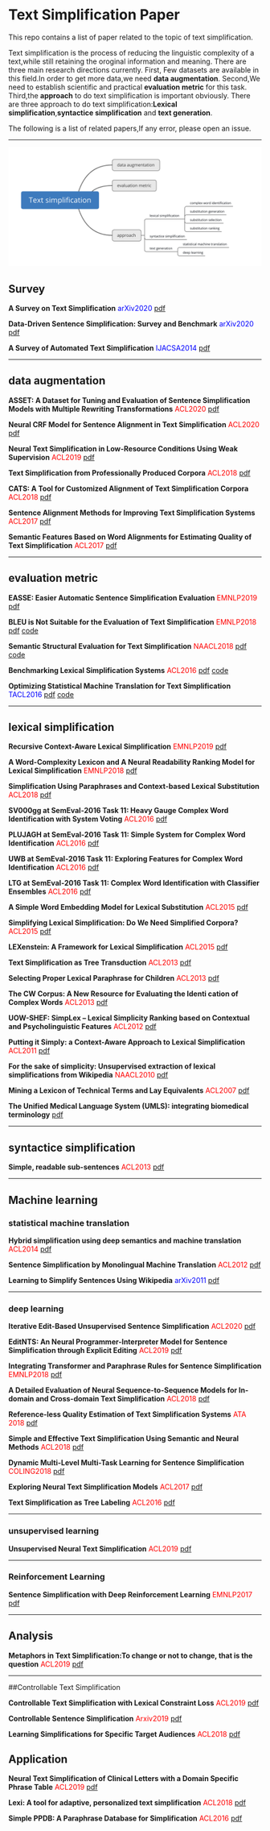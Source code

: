 # Text Simplification Paper

This repo contains a list of paper related to the topic of text simplification.

Text simplification is the process of reducing the linguistic complexity of a text,while still retaining the oroginal information and meaning. There are  three main research directions currently. First, Few datasets are available in this field.In order to get more data,we need **data augmentation**. Second,We need to establish scientific and practical **evaluation metric** for this task. Third,the **approach** to do text simplification is important obviously. There are three approach to do text simplification:**Lexical simplification**,**syntactice simplification** and **text generation**.

The following is a list of related papers,If any error, please open an issue.

---

![outline](./outline.png)



## Survey

**A Survey on Text Simplification** <font color=blue>arXiv2020</font>  [pdf](https://arxiv.org/pdf/2008.08612.pdf)

**Data-Driven Sentence Simplification: Survey and Benchmark** <font color=blue>arXiv2020</font>  [pdf](https://www.mitpressjournals.org/doi/pdf/10.1162/coli_a_00370)

**A Survey of Automated Text Simplification**  <font color=blue>IJACSA2014</font>  [pdf](https://thesai.org/Downloads/SpecialIssueNo9/Paper_9-A_Survey_of_Automated_Text_Simplification.pdf)

---



## data augmentation

**ASSET: A Dataset for Tuning and Evaluation of Sentence Simplification Models with Multiple Rewriting Transformations** <font color=red>ACL2020</font> [pdf](https://arxiv.org/pdf/2005.00481.pdf)

**Neural CRF Model for Sentence Alignment in Text Simplification** <font color=red>ACL2020</font> [pdf](https://www.aclweb.org/anthology/2020.acl-main.709.pdf)

**Neural Text Simplification in Low-Resource Conditions Using Weak Supervision**  <font color=red>ACL2019</font> [pdf](https://www.aclweb.org/anthology/W19-2305/)

**Text Simplification from Professionally Produced Corpora**  <font color=red>ACL2018</font> [pdf](https://www.aclweb.org/anthology/L18-1553/)

**CATS: A Tool for Customized Alignment of Text Simplification Corpora**  <font color=red>ACL2018</font> [pdf](https://www.aclweb.org/anthology/L18-1615/)

**Sentence Alignment Methods for Improving Text Simplification Systems**  <font color=red>ACL2017</font> [pdf](https://www.aclweb.org/anthology/P17-2016.pdf)

**Semantic Features Based on Word Alignments for Estimating Quality of Text Simplification**   <font color=red>ACL2017</font> [pdf](https://www.aclweb.org/anthology/I17-2019/)

---



## evaluation metric

**EASSE: Easier Automatic Sentence Simplification Evaluation** <font color=red>EMNLP2019</font> [pdf](https://www.aclweb.org/anthology/D19-3009/)

**BLEU is Not Suitable for the Evaluation of Text Simplification** <font color=red>EMNLP2018</font> [pdf](https://www.aclweb.org/anthology/D18-1081/) [code](https://github.com/eliorsulem/HSplit-corpus)

**Semantic Structural Evaluation for Text Simplification**  <font color=red>NAACL2018</font> [pdf](https://www.aclweb.org/anthology/N18-1063/) [code](https://github.com/eliorsulem/SAMSA)

**Benchmarking Lexical Simplification Systems** <font color=red>ACL2016</font> [pdf](https://www.aclweb.org/anthology/L16-1491/) [code](https://github.com/ghpaetzold/LEXenstein)

**Optimizing Statistical Machine Translation for Text Simplification** <font color=blue>TACL2016</font>  [pdf](https://www.aclweb.org/anthology/Q16-1029/)  [code](https://github.com/cocoxu/simplification)



---



## lexical simplification

**Recursive Context-Aware Lexical Simplification** <font color=red>EMNLP2019</font> [pdf](https://www.aclweb.org/anthology/D19-1491/)

**A Word-Complexity Lexicon and A Neural Readability Ranking Model for Lexical Simplification** <font color=red>EMNLP2018</font> [pdf](https://www.aclweb.org/anthology/D18-1410/)

**Simplification Using Paraphrases and Context-based Lexical Substitution** <font color=red>ACL2018</font> [pdf](https://www.aclweb.org/anthology/N18-1019/)

**SV000gg at SemEval-2016 Task 11: Heavy Gauge Complex Word Identification with System Voting** <font color=red>ACL2016</font> [pdf](https://www.aclweb.org/anthology/S16-1149/)

**PLUJAGH at SemEval-2016 Task 11: Simple System for Complex Word Identification** <font color=red>ACL2016</font> [pdf](https://www.aclweb.org/anthology/S16-1146/)

**UWB at SemEval-2016 Task 11: Exploring Features for Complex Word Identification** <font color=red>ACL2016</font> [pdf](https://www.aclweb.org/anthology/S16-1162/)

**LTG at SemEval-2016 Task 11: Complex Word Identification with Classifier Ensembles** <font color=red>ACL2016</font> [pdf](https://www.aclweb.org/anthology/S16-1154/)

**A Simple Word Embedding Model for Lexical Substitution**  <font color=red>ACL2015</font> [pdf](https://www.aclweb.org/anthology/W15-1501/)

**Simplifying Lexical Simplification: Do We Need Simplified Corpora?**  <font color=red>ACL2015</font> [pdf](https://www.aclweb.org/anthology/P15-2011/)

**LEXenstein: A Framework for Lexical Simplification** <font color=red>ACL2015</font> [pdf](https://www.aclweb.org/anthology/P15-4015/)

**Text Simplification as Tree Transduction**  <font color=red>ACL2013</font> [pdf](https://citeseerx.ist.psu.edu/viewdoc/download?doi=10.1.1.393.9757&rep=rep1&type=pdf)

**Selecting Proper Lexical Paraphrase for Children** <font color=red>ACL2013</font> [pdf](https://www.aclweb.org/anthology/O13-1007/)

**The CW Corpus: A New Resource for Evaluating the Identi cation of Complex Words**  <font color=red>ACL2013</font> [pdf](https://www.aclweb.org/anthology/W13-2908/)

**UOW-SHEF: SimpLex – Lexical Simplicity Ranking based on Contextual and Psycholinguistic Features** <font color=red>ACL2012</font> [pdf](https://www.aclweb.org/anthology/S12-1066/)

**Putting it Simply: a Context-Aware Approach to Lexical Simplification** <font color=red>ACL2011</font> [pdf](https://www.aclweb.org/anthology/P11-2087/)

**For the sake of simplicity: Unsupervised extraction of lexical simplifications from Wikipedia** <font color=red>NAACL2010</font> [pdf](https://www.aclweb.org/anthology/N10-1056/)

**Mining a Lexicon of Technical Terms and Lay Equivalents**   <font color=red>ACL2007</font> [pdf](https://www.aclweb.org/anthology/W07-1007/)

**The Unified Medical Language System (UMLS): integrating biomedical terminology**   [pdf](https://www.ncbi.nlm.nih.gov/pmc/articles/PMC308795/)

---



## syntactice simplification

**Simple, readable sub-sentences** <font color=red>ACL2013</font> [pdf](https://www.aclweb.org/anthology/P13-3021/)

---



## Machine learning

### statistical machine translation

 **Hybrid simplification using deep semantics and machine translation**  <font color=red>ACL2014</font> [pdf](https://www.aclweb.org/anthology/P14-1041.pdf)

**Sentence Simplification by Monolingual Machine Translation** <font color=red>ACL2012</font> [pdf](https://www.aclweb.org/anthology/P12-1107.pdf)

**Learning to Simplify Sentences Using Wikipedia**  <font color=blue>arXiv2011</font>  [pdf](https://www.aclweb.org/anthology/W11-1601/)

---



### deep learning

**Iterative Edit-Based Unsupervised Sentence Simplification** <font color=red>ACL2020</font> [pdf](https://www.aclweb.org/anthology/2020.acl-main.707/)

**EditNTS: An Neural Programmer-Interpreter Model for Sentence Simplification through Explicit Editing** <font color=red>ACL2019</font> [pdf](https://www.aclweb.org/anthology/P19-1331/)

**Integrating Transformer and Paraphrase Rules for Sentence Simplification** <font color=red>EMNLP2018</font> [pdf](https://www.aclweb.org/anthology/D18-1355/)

 **A Detailed Evaluation of Neural Sequence-to-Sequence Models for In-domain and Cross-domain Text Simplification**  <font color=red>ACL2018</font> [pdf](https://www.aclweb.org/anthology/L18-1479/)

**Reference-less Quality Estimation of Text Simplification Systems**  <font color=red>ATA 2018</font> [pdf](https://www.aclweb.org/anthology/W18-7005.pdf)

**Simple and Effective Text Simplification Using Semantic and Neural Methods** <font color=red>ACL2018</font> [pdf](https://www.aclweb.org/anthology/P18-1016/)

**Dynamic Multi-Level Multi-Task Learning for Sentence Simplification**  <font color=red>COLING2018</font> [pdf](https://arxiv.org/pdf/1806.07304.pdf)

**Exploring Neural Text Simplification Models**  <font color=red>ACL2017</font> [pdf](https://www.aclweb.org/anthology/P17-2014.pdf)

**Text Simplification as Tree Labeling** <font color=red>ACL2016</font> [pdf](https://www.aclweb.org/anthology/P16-2055/)

---



### unsupervised learning

**Unsupervised Neural Text Simplification** <font color=red>ACL2019</font> [pdf](https://www.aclweb.org/anthology/P19-1198/)



---



### Reinforcement Learning

**Sentence Simplification with Deep Reinforcement Learning**  <font color=red>EMNLP2017</font> [pdf](https://www.aclweb.org/anthology/D17-1062/)

---



## Analysis

**Metaphors in Text Simplification:To change or not to change, that is the question**  <font color=red>ACL2019</font> [pdf](https://www.aclweb.org/anthology/W19-4444/)

---

##Controllable Text Simplification

**Controllable Text Simplification with Lexical Constraint Loss** <font color=red>ACL2019</font> [pdf](https://www.aclweb.org/anthology/P19-2036/)

**Controllable Sentence Simplification** <font color=red>Arxiv2019</font> [pdf](https://arxiv.org/pdf/1910.02677.pdf)

**Learning Simplifications for Specific Target Audiences**   <font color=red>ACL2018</font> [pdf](https://www.aclweb.org/anthology/P18-2113/)

   

## Application

**Neural Text Simplification of Clinical Letters with a Domain Specific Phrase Table**  <font color=red>ACL2019</font> [pdf](https://www.aclweb.org/anthology/P19-1037/)

**Lexi: A tool for adaptive, personalized text simplification** <font color=red>ACL2018</font> [pdf](https://www.aclweb.org/anthology/C18-1021/)

**Simple PPDB: A Paraphrase Database for Simplification** <font color=red>ACL2016</font> [pdf](https://www.aclweb.org/anthology/P16-2024/)

